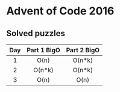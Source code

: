 # Advent of Code 2016

## Solved puzzles
| Day | Part 1 BigO | Part 2 BigO |
| :-: | :---------: | :---------: |
| 1   | O(n)        | O(n\*k)     |
| 2   | O(n\*k)     | O(n\*k)     |
| 3   | O(n)        | O(n)        |